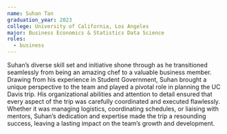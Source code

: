 ```yaml
---
name: Suhan Tan
graduation_year: 2023
college: University of California, Los Angeles
major: Business Economics & Statistics Data Science
roles:
  - business
---
```

Suhan’s diverse skill set and initiative shone through as he transitioned seamlessly from being an amazing chef to a valuable business member. Drawing from his experience in Student Government, Suhan brought a unique perspective to the team and played a pivotal role in planning the UC Davis trip. His organizational abilities and attention to detail ensured that every aspect of the trip was carefully coordinated and executed flawlessly. Whether it was managing logistics, coordinating schedules, or liaising with mentors, Suhan’s dedication and expertise made the trip a resounding success, leaving a lasting impact on the team’s growth and development.